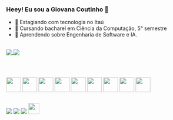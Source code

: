 ### Heey! Eu sou a Giovana Coutinho 👋

- 🔭 Estagiando com tecnologia no Itaú
- 🌱 Cursando bacharel em Ciência da Computação, 5° semestre
- 🚀 Aprendendo sobre Engenharia de Software e IA.

##

<div>

  <a href="https://github.com/gihcout">
  <img align="center" src="https://github-readme-stats.vercel.app/api?username=gihcout&show_icons=true&theme=radical&rank_icon=github">
  <img align="center" src="https://github-readme-stats.vercel.app/api/top-langs/?username=gihcout&hide_progress=false&layout=compact&theme=radical">
  
</div>
    
##

<div style="display: inline_block"><br>
  
  [<img align="center" heigt="30" width="40" src="https://cdn.jsdelivr.net/gh/devicons/devicon/icons/cplusplus/cplusplus-original.svg" />](https://github.com/gihcout/c-/blob/main/README.md)
  [<img align="center" heigt="30" width="40" src="https://cdn.jsdelivr.net/gh/devicons/devicon/icons/python/python-original.svg" />](https://github.com/gihcout/python)
  [<img align="center" heigt="30" width="40" src="https://github.com/gihcout/gihcout/assets/112673878/6b330ca4-16b8-4f44-b54a-4e6683b5f1a0" />](https://github.com/gihcout/desenvolvimento_web)
  <img align="center" heigt="30" width="40" src="https://cdn.jsdelivr.net/gh/devicons/devicon/icons/jupyter/jupyter-original-wordmark.svg" />
  <img align="center" heigt="30" width="40" src="https://cdn.jsdelivr.net/gh/devicons/devicon/icons/django/django-plain.svg" />
  <img align="center" heigt="30" width="40" src="https://cdn.jsdelivr.net/gh/devicons/devicon/icons/postgresql/postgresql-original-wordmark.svg" />
  <img align="center" heigt="30" width="40" src="https://cdn.jsdelivr.net/gh/devicons/devicon/icons/oracle/oracle-original.svg" />
  <img align="center" heigt="30" width="40" src="https://cdn.jsdelivr.net/gh/devicons/devicon/icons/mysql/mysql-plain-wordmark.svg" />
  [<img align="center" heigt="30" width="40" src="https://cdn.jsdelivr.net/gh/devicons/devicon/icons/arduino/arduino-original-wordmark.svg" />](https://github.com/gihcout/arduino/blob/main/README.md)
</div>

##

<div>

  <a href="https://www.linkedin.com/in/giovana-coutinho/" target="_blank"><img src="https://img.shields.io/badge/LinkedIn-0077B5?style=for-the-badge&logo=linkedin&logoColor=white"></a>
  <a href="mailto:ctnho1999@gmail.com" target="_blank"><img src="https://img.shields.io/badge/Gmail-D14836?style=for-the-badge&logo=gmail&logoColor=white"></a>
  <a href="mailto:giovana.ctnho@hotmail.com" target="_blank"><img src="https://img.shields.io/badge/Microsoft_Outlook-0078D4?style=for-the-badge&logo=microsoft-outlook&logoColor=white"></a>
  <a href="https://www.dio.me/users/ctnho1999" target="_blank"><img src="https://images.crunchbase.com/image/upload/c_pad,f_auto,q_auto:eco,dpr_1/r0rx7o4jm6jy2uvzt7xk" height=30></a>

</div>
